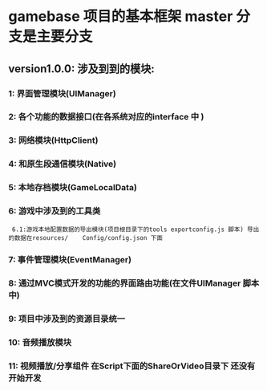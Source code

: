 # gamebase 项目的基本框架 master 分支是主要分支 

## version1.0.0: 涉及到到的模块: 

### 1: 界面管理模块(UIManager)
### 2: 各个功能的数据接口(在各系统对应的interface 中 )
### 3: 网络模块(HttpClient)
### 4: 和原生段通信模块(Native)
### 5: 本地存档模块(GameLocalData)
### 6: 游戏中涉及到的工具类
     6.1:游戏本地配置数据的导出模块(项目根目录下的tools exportconfig.js 脚本) 导出的数据在resources/    Config/config.json 下面

### 7: 事件管理模块(EventManager)
### 8: 通过MVC模式开发的功能的界面路由功能(在文件UIManager 脚本中)
### 9: 项目中涉及到的资源目录统一
### 10: 音频播放模块
### 11: 视频播放/分享组件 在Script下面的ShareOrVideo目录下 还没有开始开发